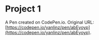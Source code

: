 # Project 1

A Pen created on CodePen.io. Original URL: [https://codepen.io/yanlinz/pen/abEyoyp](https://codepen.io/yanlinz/pen/abEyoyp).

